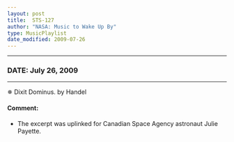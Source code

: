 ```yaml
---
layout: post
title:  STS-127
author: "NASA: Music to Wake Up By"
type: MusicPlaylist
date_modified: 2009-07-26
---
```


----
### DATE: July 26, 2009
----
✵ Dixit Dominus. by Handel

#### Comment:
* The excerpt was uplinked for Canadian Space Agency astronaut Julie Payette.
